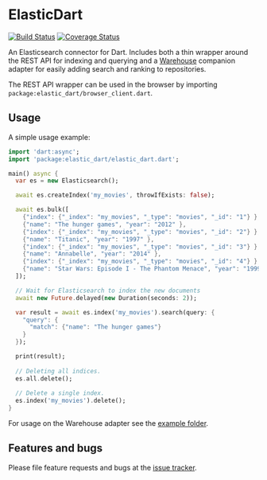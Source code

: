 # ElasticDart
[![Build Status](https://travis-ci.org/Pajn/ElasticDart.svg?branch=master)](https://travis-ci.org/Pajn/ElasticDart)
[![Coverage Status](https://coveralls.io/repos/Pajn/ElasticDart/badge.svg)](https://coveralls.io/r/Pajn/ElasticDart)

An Elasticsearch connector for Dart. 
Includes both a thin wrapper around the REST API for indexing and querying and
a [Warehouse][] companion adapter for easily adding search and ranking to repositories.

The REST API wrapper can be used in the browser by importing `package:elastic_dart/browser_client.dart`.

## Usage
A simple usage example:
```dart
import 'dart:async';
import 'package:elastic_dart/elastic_dart.dart';

main() async {
  var es = new Elasticsearch();

  await es.createIndex('my_movies', throwIfExists: false);

  await es.bulk([
    {"index": {"_index": "my_movies", "_type": "movies", "_id": "1"} },
    {"name": "The hunger games", "year": "2012" },
    {"index": {"_index": "my_movies", "_type": "movies", "_id": "2"} },
    {"name": "Titanic", "year": "1997" },
    {"index": {"_index": "my_movies", "_type": "movies", "_id": "3"} },
    {"name": "Annabelle", "year": "2014" },
    {"index": {"_index": "my_movies", "_type": "movies", "_id": "4"} },
    {"name": "Star Wars: Episode I - The Phantom Menace", "year": "1999" }
  ]);

  // Wait for Elasticsearch to index the new documents
  await new Future.delayed(new Duration(seconds: 2));

  var result = await es.index('my_movies').search(query: {
    "query": {
      "match": {"name": "The hunger games"}
    }
  });

  print(result);
  
  // Deleting all indices.
  es.all.delete();
  
  // Delete a single index.
  es.index('my_movies').delete();
}
```

For usage on the Warehouse adapter see the [example folder][].

## Features and bugs
Please file feature requests and bugs at the [issue tracker][tracker].

[Warehouse]: https://pub.dartlang.org/packages/warehouse
[example folder]: https://github.com/Pajn/ElasticDart/tree/master/example
[tracker]: https://github.com/Pajn/ElasticDart/issues

